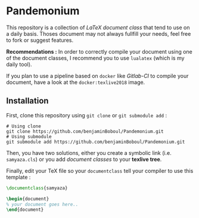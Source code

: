 # Pandemonium

This repository is a collection of _LaTeX document class_ that tend to use on a daily basis. Thoses document may not always fullfill your needs, feel free to fork or suggest features.

__Recommendations :__ In order to correctly compile your document using one of the document classes, I recommend you to use `lualatex` (which is my daily tool).

If you plan to use a pipeline based on `docker` like _Gitlab-CI_ to compile your document, have a look at the `docker:texlive2018` image.

## Installation

First, clone this repository using `git clone` or `git submodule add` :

```console
# Using clone
git clone https://github.com/benjaminBoboul/Pandemonium.git
# Using submodule
git submodule add https://github.com/benjaminBoboul/Pandemonium.git
```

Then, you have two solutions, either you create a symbolic link (i.e. `samyaza.cls`) or you add _document classes_ to your __texlive tree__.

Finally, edit your TeX file so your `documentclass` tell your compiler to use this template :

```latex
\documentclass{samyaza}

\begin{document}
% your document goes here..
\end{document}
```